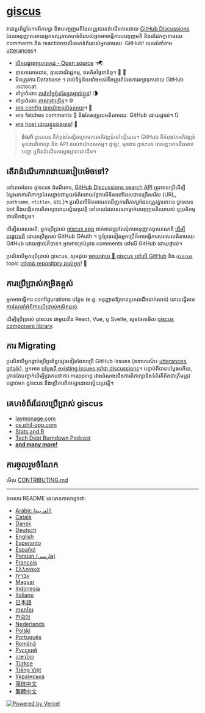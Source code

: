 # [giscus][giscus]

វាជាប្រព័ន្ធនៃការពិភាក្សា និងបញ្ចេញមតិដែលត្រូវបានដំណើរការដោយ [GitHub Discussions][discussions] ដែលអនុញ្ញាតអោយអ្នកទស្សនាគេហទំព័ររបស់អ្នកអាចធ្វើការបញ្ចេញមតិ និងជជែកគ្នាតាមរយៈ comments និង reactionsលើគេហទំព័ររបស់អ្នកតាមរយៈ GitHub! យកលំនាំតាម [utterances][utterances]។

- [បើកបង្ហាញប្រភពកូដ - Open source][repo] ។🌏
- គ្មានការតាមដាន, គ្មានពាណិជ្ជកម្ម, ឥតគិតថ្លៃជានិច្ច។ 📡 🚫
- មិនត្រូវការ Database ។ រាល់ទិន្នន័យទាំងអស់នឹងត្រូវរ៉ាប់រងការរក្សាទុកដោយ GitHub :octocat:
- គាំទ្រចំពោះ [ការកែច្នៃម៉ូតស្បែកផ្ទាល់ខ្លួន][creating-custom-themes]! 🌗
- គាំទ្រចំពោះ [ភាសាជាច្រើន][multiple-languages]។ 🌐
- [អាច config បានយ៉ាងទូលំទូលាយ][advanced-usage]។ 🔧
- អាច fetches comments ថ្មី និងកែសម្រួលមតិតាមរយៈ GitHub ដោយផ្ទាល់។ 🔃
- [អាច host ដោយខ្លួនឯងបាន][self-hosting]! 🤳

> **ចំណាំ**
> giscus គឺកំពុងតែស្ថិតក្រោមការអភិវឌ្ឍន៍នៅឡើយទេ។ GitHub គឺកំពុងតែអភិវឌ្ឍន៍មុខងារពិភាក្សា និង API របស់វាយ៉ាងសកម្ម។ ដូច្នេះ, មុខងារ giscus ពេលខ្លះអាចនឹងមានបញ្ហា ឬមិនដំណើរការម្តងម្កាលជាដើម។

## តើវាដំណើរការដោយរបៀបម៉េចទៅ?

នៅពេលដែល giscus ដំណើរការ, [GitHub Discussions search API][search-api] ត្រូវបានប្រើដើម្បីស្វែងរកការពិភាក្សាដែលភ្ជាប់ជាមួយទំព័រដោយផ្អែកលើទិសដៅដែលបានជ្រើសរើស (URL, `pathname`, `<title>`, etc.)។ ប្រសិនបើមិនអាចរកឃើញការពិភាក្សាដែលត្រូវគ្នានោះទេ giscus bot នឹងបង្កើតការពិភាក្សាដោយស្វ័យប្រវត្តិ នៅពេលដែលនរណាម្នាក់បញ្ចេញមតិយោបល់ ឬប្រតិកម្មជាលើកដំបូង។

ដើម្បីសរសេរមតិ, អ្នកប្រើប្រាស់ [giscus app][giscus-app] ដាច់ខាតត្រូវតែសុំការអនុញ្ញាតចូលគណនី [ដើម្បីបង្ហោះមតិ][authorization] ដោយប្រើប្រាស់ GitHub OAuth ។ ឬម៉្យាងទៀតអ្នកប្រើក៏អាចធ្វើការសរសេរមតិតាមរយៈ GitHub ដោយផ្ទាល់ក៏បាន។ អ្នកអាចគ្រប់គ្រង comments នៅលើ GitHub ដោយផ្ទាល់។

[giscus]: https://giscus.app
[discussions]: https://docs.github.com/en/discussions
[utterances]: https://github.com/utterance/utterances
[repo]: https://github.com/giscus/giscus
[advanced-usage]: https://github.com/giscus/giscus/blob/main/ADVANCED-USAGE.md
[creating-custom-themes]: https://github.com/giscus/giscus/blob/main/ADVANCED-USAGE.md#data-theme
[multiple-languages]: https://github.com/giscus/giscus/blob/main/CONTRIBUTING.md#adding-localizations
[self-hosting]: https://github.com/giscus/giscus/blob/main/SELF-HOSTING.md
[search-api]: https://docs.github.com/en/graphql/guides/using-the-graphql-api-for-discussions#search
[giscus-app]: https://github.com/apps/giscus
[authorization]: https://docs.github.com/en/developers/apps/identifying-and-authorizing-users-for-github-apps

<!-- configuration -->

ប្រសិនបើអ្នកប្រើប្រាស់ giscus, សួមជួយ [អោយផ្កាយ 🌟 giscus នៅលើ GitHub][repo] និង [`giscus`][giscus-topic] topic [ទៅកាន់ repository របស់អ្នក][topic-howto]! 🎉

## ការប្រើប្រាស់កម្រិតខ្ពស់

អ្នកអាចធ្វើការ configurations បន្ថែម (e.g. អនុញ្ញាតឱ្យមានប្រភពដើមជាក់លាក់) ដោយធ្វើតាម [ការណែនាំអំពីការប្រើប្រាស់កម្រិតខ្ពស់][advanced-usage].

ដើម្បីប្រើប្រាស់ giscus ជាមួយនឹង React, Vue, ឬ Svelte, សូមឆែកមើល [giscus component library][giscus-component].

## ការ Migrating

ប្រសិនបើអ្នកធ្លាប់ប្រើប្រព័ន្ធផ្សេងទៀតដែលប្រើ GitHub​ Issues (ឧទាហរណ៍៖ [utterances][utterances], [gitalk][gitalk]), អ្នកអាច [បម្លែងពី existing issues ទៅជា discussions][convert]។ បន្ទាប់ពីបានបម្លែងហើយ, គ្រាន់តែបញ្ជាក់ដើម្បីប្រាកដថាការ mapping រវាងចំណងជើងការពិភាក្សានិងទំព័រគឺពិតជាត្រឹមត្រូវ
បន្ទាប់មក giscus នឹងប្រើការពិភាក្សាដោយស្វ័យប្រវត្តិ។

## គេហទំព័រដែលប្រើប្រាស់ giscus

- [laymonage.com][laymonage-website]
- [os.phil-opp.com][os-phil-opp]
- [Stats and R][statsandr]
- [Tech Debt Burndown Podcast][techdebtburndown]
- [**and many more!**][giscus-topic]

## ការចូលរួមចំណែក

មើល [CONTRIBUTING.md][contributing]

[giscus-component]: https://github.com/giscus/giscus-component
[repo]: https://github.com/giscus/giscus
[giscus-topic]: https://github.com/topics/giscus
[topic-howto]: https://docs.github.com/en/github/administering-a-repository/classifying-your-repository-with-topics
[advanced-usage]: https://github.com/giscus/giscus/blob/main/ADVANCED-USAGE.md
[utterances]: https://github.com/utterance/utterances
[gitalk]: https://github.com/gitalk/gitalk
[convert]: https://docs.github.com/en/discussions/managing-discussions-for-your-community/moderating-discussions#converting-an-issue-to-a-discussion
[laymonage-website]: https://laymonage.com/posts/giscus
[os-phil-opp]: https://os.phil-opp.com
[statsandr]: https://statsandr.com
[techdebtburndown]: https://techdebtburndown.com
[contributing]: https://github.com/giscus/giscus/blob/main/CONTRIBUTING.md

<!-- end -->

---

ឯកសារ README នេះមានភាសាដូចជា:

- [Arabic (العربية)](README.ar.md)
- [Català](README.ca.md)
- [Dansk](README.da.md)
- [Deutsch](README.de.md)
- [English](README.md)
- [Esperanto](README.eo.md)
- [Español](README.es.md)
- [Persian (فارسی)](README.fa.md)
- [Français](README.fr.md)
- [Ελληνικά](README.gr.md)
- [עברית](README.he.md)
- [Magyar](README.hu.md)
- [Indonesia](README.id.md)
- [Italiano](README.it.md)
- [日本語](README.ja.md)
- [ភាសាខ្មែរ](README.kh.md)
- [한국어](README.ko.md)
- [Nederlands](README.nl.md)
- [Polski](README.pl.md)
- [Português](README.pt.md)
- [Română](README.ro.md)
- [Русский](README.ru.md)
- [ภาษาไทย](README.th.md)
- [Türkçe](README.tr.md)
- [Tiếng Việt](README.vi.md)
- [Українська](README.uk.md)
- [简体中文](README.zh-CN.md)
- [繁體中文](README.zh-TW.md)

[![Powered by Vercel](public/powered-by-vercel.svg)][vercel]

[vercel]: https://vercel.com/?utm_source=giscus&utm_campaign=oss
